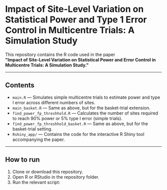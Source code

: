 # Impact of Site-Level Variation on Statistical Power and Type 1 Error Control in Multicentre Trials: A Simulation Study

This repository contains the R code used in the paper  
**"Impact of Site-Level Variation on Statistical Power and Error Control in Multicentre Trials: A Simulation Study."**

---

## Contents

- `main.R` — Simulates simple multicentre trials to estimate power and type I error across different numbers of sites.  
- `main_basket.R` — Same as above, but for the basket-trial extension.  
- `find_power_fp_threshhold.R` — Calculates the number of sites required to reach 90% power or 5% type I error (simple trials).  
- `find_power_fp_threshhold_basket.R` — Same as above, but for the basket-trial setting.  
- `Rshiny_app/` — Contains the code for the interactive R Shiny tool accompanying the paper.

---

## How to run

1. Clone or download this repository.  
2. Open R or RStudio in the repository folder.  
3. Run the relevant script:


